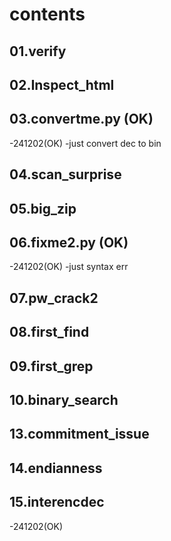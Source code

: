 # contents

## 01.verify
## 02.Inspect_html
## 03.convertme.py (OK)
-241202(OK)
-just convert dec to bin 
## 04.scan_surprise
## 05.big_zip
## 06.fixme2.py (OK)
-241202(OK)
-just syntax err
## 07.pw_crack2
## 08.first_find
## 09.first_grep
## 10.binary_search
## 13.commitment_issue
## 14.endianness
## 15.interencdec
-241202(OK)